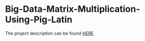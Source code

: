 # Big-Data-Matrix-Multiplication-Using-Pig-Latin

The project description can be found <a href = "https://lambda.uta.edu/cse6331/fall18/project6.html"> HERE </a>

